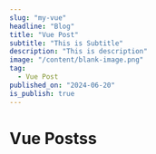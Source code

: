 ```yaml
---
slug: "my-vue"
headline: "Blog"
title: "Vue Post"
subtitle: "This is Subtitle"
description: "This is description"
image: "/content/blank-image.png"
tag:
  - Vue Post
published_on: "2024-06-20"
is_publish: true
---
```


# Vue Postss
